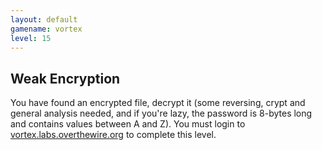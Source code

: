 ```yaml
---
layout: default
gamename: vortex
level: 15
---
```

Weak Encryption
---------------
You have found an encrypted file, decrypt it (some reversing, crypt
and general analysis needed, and if you're lazy, the password is
8-bytes long and contains values between A and Z). You must login to
[vortex.labs.overthewire.org][] to complete this level.

[vortex.labs.overthewire.org]: ssh://vortex.labs.overthewire.org:2228
